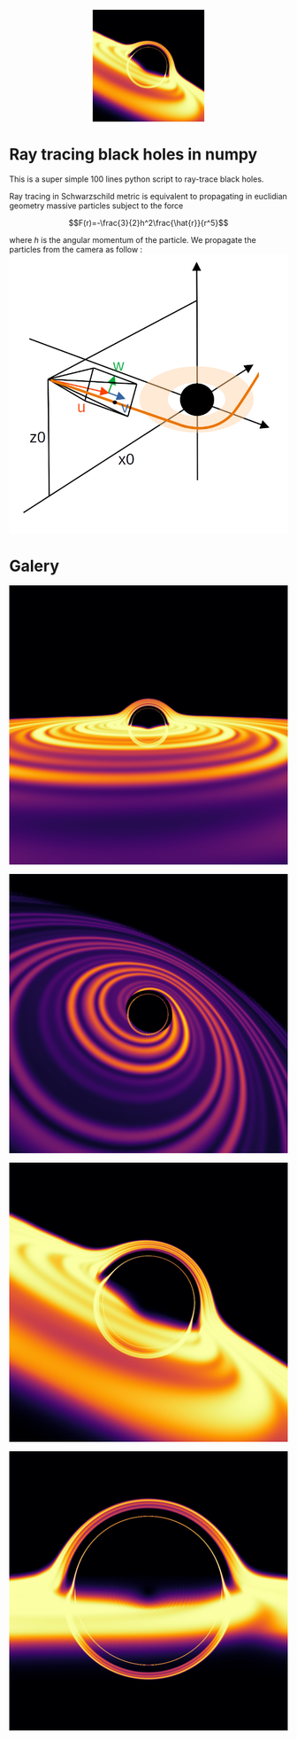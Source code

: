 <p align="center">
<img src="https://raw.githubusercontent.com/nicolasloizeau/raytracing-black-holes/refs/heads/main/images/bh2.png" width=40% height=40%>
</p>

# Ray tracing black holes in numpy


This is a super simple 100 lines python script to ray-trace black holes.

Ray tracing in Schwarzschild metric is equivalent to propagating in euclidian geometry massive particles subject to the force
```math
F(r)=-\frac{3}{2}h^2\frac{\hat{r}}{r^5}
```
where $h$ is the angular momentum of the particle.
We propagate the particles from the camera as follow :
![](./images/figure.png)

# Galery

![](./images/bh0.png)

![](./images/bh1.png)

![](./images/bh2.png)

![](./images/bh3.png)
